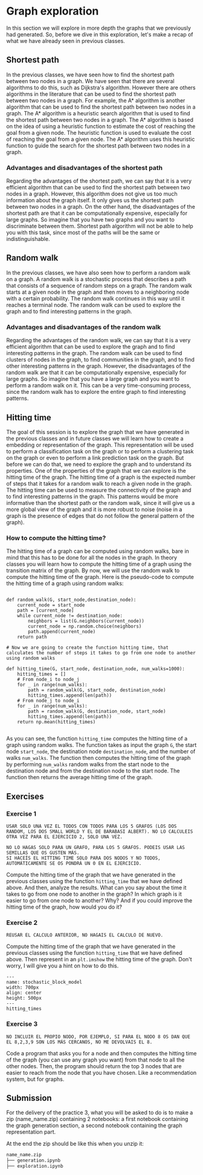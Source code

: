 # Graph exploration

In this section we will explore in more depth the graphs that we previously had generated. So, before we dive in this exploration, let's make a recap of what we have already seen in previous classes.


## Shortest path


In the previous classes, we have seen how to find the shortest path between two nodes in a graph. We have seen that there are several algorithms to do this, such as Dijkstra's algorithm. However there are others algorithms in the literature that can be used to find the shortest path between two nodes in a graph. For example, the A* algorithm is another algorithm that can be used to find the shortest path between two nodes in a graph. The A* algorithm is a heuristic search algorithm that is used to find the shortest path between two nodes in a graph. The A* algorithm is based on the idea of using a heuristic function to estimate the cost of reaching the goal from a given node. The heuristic function is used to evaluate the cost of reaching the goal from a given node. The A* algorithm uses this heuristic function to guide the search for the shortest path between two nodes in a graph.

### Advantages and disadvantages of the shortest path



Regarding the advantages of the shortest path, we can say that it is a very efficient algorithm that can be used to find the shortest path between two nodes in a graph. However, this algorithm does not give us too much information about the graph itself. It only gives us the shortest path between two nodes in a graph. On the other hand, the disadvantages of the shortest path are that it can be computationally expensive, especially for large graphs. So imagine that you have two graphs and you want to discriminate between them. Shortest path algorithm will not be able to help you with this task, since most of the paths will be the same or indistinguishable.

##  Random walk



In the previous classes, we have also seen how to perform a random walk on a graph. A random walk is a stochastic process that describes a path that consists of a sequence of random steps on a graph. The random walk starts at a given node in the graph and then moves to a neighboring node with a certain probability. The random walk continues in this way until it reaches a terminal node. The random walk can be used to explore the graph and to find interesting patterns in the graph.


###  Advantages and disadvantages of the random walk



Regarding the advantages of the random walk, we can say that it is a very efficient algorithm that can be used to explore the graph and to find interesting patterns in the graph. The random walk can be used to find clusters of nodes in the graph, to find communities in the graph, and to find other interesting patterns in the graph. However, the disadvantages of the random walk are that it can be computationally expensive, especially for large graphs. So imagine that you have a large graph and you want to perform a random walk on it. This can be a very time-consuming process, since the random walk has to explore the entire graph to find interesting patterns.

## Hitting time



The goal of this session is to explore the graph that we have generated in the previous classes and in future classes we will learn how to create a embedding or representation of the graph. This representation will be used to perform a classification task on the graph or to perform a clustering task on the graph or even to perform a link prediction task on the graph. But before we can do that, we need to explore the graph and to understand its properties. One of the properties of the graph that we can explore is the hitting time of the graph. The hitting time of a graph is the expected number of steps that it takes for a random walk to reach a given node in the graph. The hitting time can be used to measure the connectivity of the graph and to find interesting patterns in the graph. This patterns would be more informative than the shortest path or the random walk, since it will give us a more global view of the graph and it is more robust to noise (noise in a graph is the presence of edges that do not follow the general pattern of the graph).

### How to compute the hitting time?

The hitting time of a graph can be computed using random walks, bare in mind that this has to be done for all the nodes in the graph. In theory classes you will learn how to compute the hitting time of a graph using the transition matrix of the graph. By now, we will use the random walk to compute the hitting time of the graph. Here is the pseudo-code to compute the hitting time of a graph using random walks:

```{r, tidy=FALSE, eval=FALSE, highlight=FALSE }

def random_walk(G, start_node,destination_node):
    current_node = start_node
    path = [current_node]
    while current_node != destination_node:
        neighbors = list(G.neighbors(current_node))
        current_node = np.random.choice(neighbors)
        path.append(current_node)
    return path

# Now we are going to create the function hitting time, that calculates the number of steps it takes to go from one node to another using random walks

def hitting_time(G, start_node, destination_node, num_walks=1000):
    hitting_times = []
    # From node_i to node_j
    for _ in range(num_walks):
        path = random_walk(G, start_node, destination_node)
        hitting_times.append(len(path))
    # From node_j to node_i
    for _ in range(num_walks):
        path = random_walk(G, destination_node, start_node)
        hitting_times.append(len(path))
    return np.mean(hitting_times)
        

```
As you can see, the function `hitting_time` computes the hitting time of a graph using random walks. The function takes as input the graph `G`, the start node `start_node`, the destination node `destination_node`, and the number of walks `num_walks`. The function then computes the hitting time of the graph by performing `num_walks` random walks from the start node to the destination node and from the destination node to the start node. The function then returns the average hitting time of the graph.

## Exercises

### Exercise 1
```{note}
USAR SOLO UNA VEZ EL TODOS CON TODOS PARA LOS 5 GRAFOS (LOS DOS RANDOM, LOS DOS SMALL WORLD Y EL DE BARABASI ALBERT). NO LO CALCULEIS OTRA VEZ PARA EL EJERCICIO 2, SOLO UNA VEZ.
```
```{note}
NO LO HAGAS SOLO PARA UN GRAFO, PARA LOS 5 GRAFOS. PODEIS USAR LAS SEMILLAS QUE OS GUSTEN MÁS.
SI HACEÍS EL HITTING TIME SOLO PARA DOS NODOS Y NO TODOS, AUTOMÁTICAMENTE SE OS PONDRÁ UN 0 EN EL EJERCICIO.
```
Compute the hitting time of the graph that we have generated in the previous classes using the function `hitting_time` that we have defined above. And then, analyze the results. What can you say about the time it takes to go from one node to another in the graph? In which graph is it easier to go from one node to another? Why? And if you could improve the hitting time of the graph, how would you do it? 

### Exercise 2
```{note}
REUSAR EL CALCULO ANTERIOR, NO HAGAIS EL CALCULO DE NUEVO.
```
Compute the hitting time of the graph that we have generated in the previous classes using the function `hitting_time` that we have defined above. Then represent in an `plt.imshow` the hitting time of the graph. Don't worry, I will give you a hint on how to do this.

```{figure} ./images/practices/hitting_times.png
---
name: stochastic_block_model
width: 700px
align: center
height: 500px
---
hitting_times
```

### Exercise 3
```{note}
NO INCLUIR EL PROPIO NODO, POR EJEMPLO, SI PARA EL NODO 8 OS DAN QUE EL 8,2,3,9 SON LOS MÁS CERCANOS, NO ME DEVOLVAIS EL 8.
```

Code a program that asks you for a node and then computes the hitting time of the graph (you can use any graph you want) from that node to all the other nodes. Then, the program should return the top 3 nodes that are easier to reach from the node that you have chosen. Like a recommendation system, but for graphs.


## Submission

For the delivery of the practice 3, what you will be asked to do is to make a zip (name_name.zip) containing 2 notebooks: a first notebook containing the graph generation  section, a second notebook containing the graph representation part.

At the end the zip should be like this when you unzip it:
```bash
name_name.zip
├── generation.ipynb
├── exploration.ipynb
```